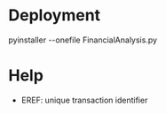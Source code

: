 # Deployment
pyinstaller --onefile FinancialAnalysis.py

# Help
* EREF: unique transaction identifier 